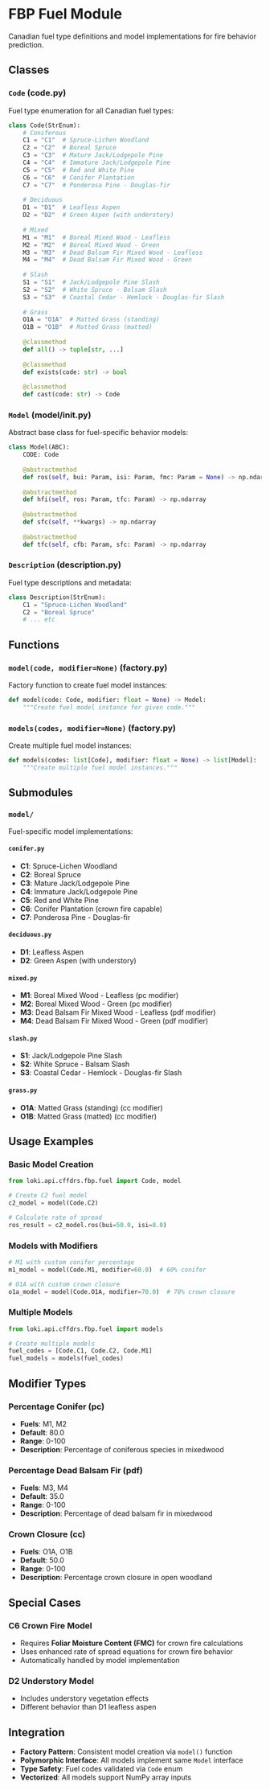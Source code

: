 # FBP Fuel Module

Canadian fuel type definitions and model implementations for fire behavior prediction.

## Classes

### `Code` (code.py)
Fuel type enumeration for all Canadian fuel types:
```python
class Code(StrEnum):
    # Coniferous
    C1 = "C1"  # Spruce-Lichen Woodland
    C2 = "C2"  # Boreal Spruce
    C3 = "C3"  # Mature Jack/Lodgepole Pine
    C4 = "C4"  # Immature Jack/Lodgepole Pine
    C5 = "C5"  # Red and White Pine
    C6 = "C6"  # Conifer Plantation
    C7 = "C7"  # Ponderosa Pine - Douglas-fir
    
    # Deciduous
    D1 = "D1"  # Leafless Aspen
    D2 = "D2"  # Green Aspen (with understory)
    
    # Mixed
    M1 = "M1"  # Boreal Mixed Wood - Leafless
    M2 = "M2"  # Boreal Mixed Wood - Green
    M3 = "M3"  # Dead Balsam Fir Mixed Wood - Leafless
    M4 = "M4"  # Dead Balsam Fir Mixed Wood - Green
    
    # Slash
    S1 = "S1"  # Jack/Lodgepole Pine Slash
    S2 = "S2"  # White Spruce - Balsam Slash
    S3 = "S3"  # Coastal Cedar - Hemlock - Douglas-fir Slash
    
    # Grass
    O1A = "O1A"  # Matted Grass (standing)
    O1B = "O1B"  # Matted Grass (matted)
    
    @classmethod
    def all() -> tuple[str, ...]
    
    @classmethod
    def exists(code: str) -> bool
    
    @classmethod
    def cast(code: str) -> Code
```

### `Model` (model/__init__.py)
Abstract base class for fuel-specific behavior models:
```python
class Model(ABC):
    CODE: Code
    
    @abstractmethod
    def ros(self, bui: Param, isi: Param, fmc: Param = None) -> np.ndarray
    
    @abstractmethod
    def hfi(self, ros: Param, tfc: Param) -> np.ndarray
    
    @abstractmethod
    def sfc(self, **kwargs) -> np.ndarray
    
    @abstractmethod
    def tfc(self, cfb: Param, sfc: Param) -> np.ndarray
```

### `Description` (description.py)
Fuel type descriptions and metadata:
```python
class Description(StrEnum):
    C1 = "Spruce-Lichen Woodland"
    C2 = "Boreal Spruce"
    # ... etc
```

## Functions

### `model(code, modifier=None)` (factory.py)
Factory function to create fuel model instances:
```python
def model(code: Code, modifier: float = None) -> Model:
    """Create fuel model instance for given code."""
```

### `models(codes, modifier=None)` (factory.py)
Create multiple fuel model instances:
```python
def models(codes: list[Code], modifier: float = None) -> list[Model]:
    """Create multiple fuel model instances."""
```

## Submodules

### `model/`
Fuel-specific model implementations:

#### `conifer.py`
- **C1**: Spruce-Lichen Woodland
- **C2**: Boreal Spruce  
- **C3**: Mature Jack/Lodgepole Pine
- **C4**: Immature Jack/Lodgepole Pine
- **C5**: Red and White Pine
- **C6**: Conifer Plantation (crown fire capable)
- **C7**: Ponderosa Pine - Douglas-fir

#### `deciduous.py`
- **D1**: Leafless Aspen
- **D2**: Green Aspen (with understory)

#### `mixed.py`
- **M1**: Boreal Mixed Wood - Leafless (pc modifier)
- **M2**: Boreal Mixed Wood - Green (pc modifier)
- **M3**: Dead Balsam Fir Mixed Wood - Leafless (pdf modifier)
- **M4**: Dead Balsam Fir Mixed Wood - Green (pdf modifier)

#### `slash.py`
- **S1**: Jack/Lodgepole Pine Slash
- **S2**: White Spruce - Balsam Slash
- **S3**: Coastal Cedar - Hemlock - Douglas-fir Slash

#### `grass.py`
- **O1A**: Matted Grass (standing) (cc modifier)
- **O1B**: Matted Grass (matted) (cc modifier)

## Usage Examples

### Basic Model Creation
```python
from loki.api.cffdrs.fbp.fuel import Code, model

# Create C2 fuel model
c2_model = model(Code.C2)

# Calculate rate of spread
ros_result = c2_model.ros(bui=50.0, isi=8.0)
```

### Models with Modifiers
```python
# M1 with custom conifer percentage
m1_model = model(Code.M1, modifier=60.0)  # 60% conifer

# O1A with custom crown closure
o1a_model = model(Code.O1A, modifier=70.0)  # 70% crown closure
```

### Multiple Models
```python
from loki.api.cffdrs.fbp.fuel import models

# Create multiple models
fuel_codes = [Code.C1, Code.C2, Code.M1]
fuel_models = models(fuel_codes)
```

## Modifier Types

### Percentage Conifer (pc)
- **Fuels**: M1, M2
- **Default**: 80.0
- **Range**: 0-100
- **Description**: Percentage of coniferous species in mixedwood

### Percentage Dead Balsam Fir (pdf)
- **Fuels**: M3, M4  
- **Default**: 35.0
- **Range**: 0-100
- **Description**: Percentage of dead balsam fir in mixedwood

### Crown Closure (cc)
- **Fuels**: O1A, O1B
- **Default**: 50.0
- **Range**: 0-100
- **Description**: Percentage crown closure in open woodland

## Special Cases

### C6 Crown Fire Model
- Requires **Foliar Moisture Content (FMC)** for crown fire calculations
- Uses enhanced rate of spread equations for crown fire behavior
- Automatically handled by model implementation

### D2 Understory Model
- Includes understory vegetation effects
- Different behavior than D1 leafless aspen

## Integration

- **Factory Pattern**: Consistent model creation via `model()` function
- **Polymorphic Interface**: All models implement same `Model` interface
- **Type Safety**: Fuel codes validated via `Code` enum
- **Vectorized**: All models support NumPy array inputs
